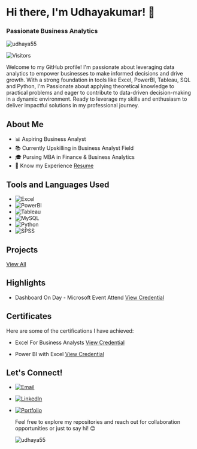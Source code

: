 # Hi there, I'm Udhayakumar! 👋
<h3>Passionate Business Analytics</h3>

<p> <img src="https://komarev.com/ghpvc/?username=udhaya55&label=Profile%20views&color=0e75b6&style=flat" alt="udhaya55" /> </p>

![Visitors](https://api.visitorbadge.io/api/visitors?path=https%3A%2F%2Fgithub.com%udhaya55&labelColor=%23697689&countColor=%23dce775)



Welcome to my GitHub profile! I'm passionate about leveraging data analytics to empower businesses to make informed decisions and drive growth. With a strong foundation in tools like Excel, PowerBI, Tableau, SQL and Python, I'm Passionate about applying theoretical knowledge to practical problems and eager to contribute to data-driven decision-making in a dynamic environment. Ready to leverage my skills and enthusiasm to deliver impactful solutions in my professional journey.

## About Me
- 📊 Aspiring Business Analyst
- 📚 Currently Upskilling in Business Analyst Field
- 🎓 Pursing MBA in Finance & Business Analytics
- 📄 Know my Experience
  [Resume](https://drive.google.com/file/d/1vtfGCQ9ecS4NBliC_M3CfXwJUvZVtTdu/view?usp=drivesdk)

## Tools and Languages Used
- ![Excel](https://img.shields.io/badge/Excel-217346?style=for-the-badge&logo=microsoft-excel&logoColor=white)
- ![PowerBI](https://img.shields.io/badge/PowerBI-F2C811?style=for-the-badge&logo=power-bi&logoColor=black)
- ![Tableau](https://img.shields.io/badge/Tableau-E97627?style=for-the-badge&logo=tableau&logoColor=white)
- ![MySQL](https://img.shields.io/badge/MySQL-4479A1?style=for-the-badge&logo=mysql&logoColor=white)
- ![Python](https://img.shields.io/badge/Python-3776AB?style=for-the-badge&logo=python&logoColor=white)
- ![SPSS](https://img.shields.io/badge/SPSS-E97627?style=for-the-badge&logo=SPSS&logoColor=white)

## Projects

[View All](https://github.com/udhaya55)

## Highlights

- Dashboard On Day - Microsoft 
Event Attend [View Credential](https://drive.google.com/file/d/1wJ1emrwEnfSwbTf4w7mgANbsOtg_uJDg/view?usp=drivesdk)

## Certificates
Here are some of the certifications I have achieved:

- Excel For Business Analysts [View Credential](https://drive.google.com/file/d/1wSs1QTTZU7Zs4i79NHADa-EgP0LtZDQh/view?usp=drivesdk)

- Power BI with Excel [View Credential](https://drive.google.com/file/d/1wOXKgRQ4aU81geh08ceLKh7fO2nROpc8/view?usp=drivesdk)


## Let's Connect!
- [![Email](https://img.shields.io/badge/Email-D14836?style=for-the-badge&logo=gmail&logoColor=white)](mailto:udhayakumar6453@gmail.com)
- [![LinkedIn](https://img.shields.io/badge/LinkedIn-0A66C2?style=for-the-badge&logo=linkedin&logoColor=white)](https://www.linkedin.com/in/udhaya55)
- [![Portfolio](https://img.shields.io/badge/Portfolio-000000?style=for-the-badge&logo=datacamp&logoColor=white)](https://udhaya55.github.io/Portfolio)

  Feel free to explore my repositories and reach out for collaboration opportunities or just to say hi! 😊

  <p><img align="left" src="https://github-readme-stats.vercel.app/api/top-langs?username=udhaya55&show_icons=true&locale=en&layout=compact" alt="udhaya55" /></p>
